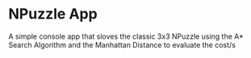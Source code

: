 # NPuzzle App

A simple console app that sloves the classic 3x3 NPuzzle using the A* Search Algorithm and the Manhattan Distance to evaluate the cost/s